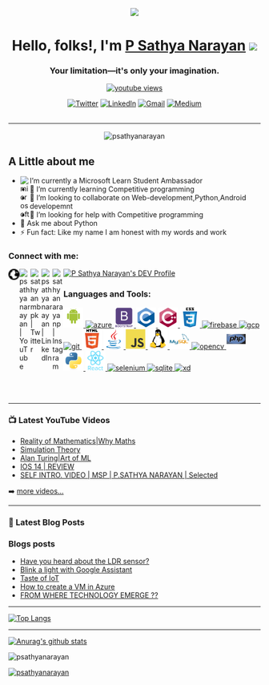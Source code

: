 <p align="center">
<a  href="#"><img  width="50%" height="auto" src="https://i.pinimg.com/originals/66/83/3e/66833e07d6fb9eb5d724e47d0c814285.gif" height="175px"/></a>
<h1 align="center">Hello, folks!, I'm <a href="#">P Sathya Narayan</a> <img src="https://raw.githubusercontent.com/MartinHeinz/MartinHeinz/master/wave.gif" width="30"> </h1></p>


  
  

<h3 align="center">Your limitation—it's only your imagination.</h3>

<p align="center">
 <a href="https://www.youtube.com/channel/UCDGTokzPyrZDkTCNfRXbxag">
 <img alt="youtube views" src="https://github-readme-youtube-stats.herokuapp.com/views/index.php?id=UCDGTokzPyrZDkTCNfRXbxag&key=AIzaSyDFqNNA4KmVn7Nbz9ocVs1A0_1f3Gb9FWM&label=Views&style=for-the-badge&color=red&labelColor=ce4630&"/>
</a>

<div align="center">
        <a href="https://twitter.com/sathyanmbpk" target="_blank"><img alt="Twitter"
                src="https://img.shields.io/badge/twitter-%231DA1F2.svg?&style=for-the-badge&logo=twitter&logoColor=white" /></a>
        <a href="http://linkedin.com/in/p-sathya-narayan" target="_blank"><img alt="LinkedIn"
                src="https://img.shields.io/badge/linkedin-%230077B5.svg?&style=for-the-badge&logo=linkedin&logoColor=white" /></a>
        <a href="mailto:sathyanmbpk@gmail.com" target="_blank"><img alt="Gmail"
                src="https://img.shields.io/badge/-Gmail-D14836?style=for-the-badge&logo=Gmail&logoColor=white" /></a>
        <a href="https://medium.com/@sathyanmbpk" target="_blank"><img alt="Medium"
                src="https://img.shields.io/badge/medium-%2312100E.svg?&style=for-the-badge&logo=medium&logoColor=white" /></a> </div>


<br>


--- 

<p align="center"><img align="center" src="https://github-readme-streak-stats.herokuapp.com/?user=psathyanarayan&" alt="psathyanarayan" /></p>

<h2>A Little about me</h3>

- [<img align="left" alt="microsoft" width="19px" src="https://image.flaticon.com/icons/png/512/732/732221.png"/>]()I’m currently a Microsoft Learn Student Ambassador 
- 🌱 I’m currently learning Competitive programming
- 👯 I’m looking to collaborate on Web-development,Python,Android developemnt
- 🤔 I’m looking for help with Competitive programming
- 💬 Ask me about Python
- ⚡ Fun fact: Like my name I am honest with my words and work
### Connect with me:

[<img align="left" alt="psathyanarayan.tech" width="22px" src="https://raw.githubusercontent.com/iconic/open-iconic/master/svg/globe.svg" />][website]
[<img align="left" alt="psathyanarayan | YouTube" width="22px" src="https://cdn.jsdelivr.net/npm/simple-icons@v3/icons/youtube.svg" />][youtube]
[<img align="left" alt="sathyanmbpk | Twitter" width="22px" src="https://cdn.jsdelivr.net/npm/simple-icons@v3/icons/twitter.svg" />][twitter]
[<img align="left" alt="psathyanarayan | LinkedIn" width="22px" src="https://cdn.jsdelivr.net/npm/simple-icons@v3/icons/linkedin.svg" />][linkedin]
[<img align="left" alt="sathyanarayanp | Instagram" width="22px" src="https://cdn.jsdelivr.net/npm/simple-icons@v3/icons/instagram.svg" />][instagram]
<a href="https://dev.to/psathyanarayan">
  <img src="https://d2fltix0v2e0sb.cloudfront.net/dev-badge.svg" alt="P Sathya Narayan's DEV Profile" height="30" width="30">
</a> 
<br />
 

<h3 align="left">Languages and Tools:</h3>
<p align="left"> <a href="https://developer.android.com" target="_blank"> <img src="https://raw.githubusercontent.com/devicons/devicon/master/icons/android/android-original-wordmark.svg" alt="android" width="40" height="40"/> </a> <a href="https://azure.microsoft.com/en-in/" target="_blank"> <img src="https://www.vectorlogo.zone/logos/microsoft_azure/microsoft_azure-icon.svg" alt="azure" width="40" height="40"/> </a> <a href="https://getbootstrap.com" target="_blank"> <img src="https://raw.githubusercontent.com/devicons/devicon/master/icons/bootstrap/bootstrap-plain-wordmark.svg" alt="bootstrap" width="40" height="40"/> </a> <a href="https://www.cprogramming.com/" target="_blank"> <img src="https://raw.githubusercontent.com/devicons/devicon/master/icons/c/c-original.svg" alt="c" width="40" height="40"/> </a> <a href="https://www.w3schools.com/cpp/" target="_blank"> <img src="https://raw.githubusercontent.com/devicons/devicon/master/icons/cplusplus/cplusplus-original.svg" alt="cplusplus" width="40" height="40"/> </a> <a href="https://www.w3schools.com/css/" target="_blank"> <img src="https://raw.githubusercontent.com/devicons/devicon/master/icons/css3/css3-original-wordmark.svg" alt="css3" width="40" height="40"/> </a> <a href="https://firebase.google.com/" target="_blank"> <img src="https://www.vectorlogo.zone/logos/firebase/firebase-icon.svg" alt="firebase" width="40" height="40"/> </a> <a href="https://cloud.google.com" target="_blank"> <img src="https://www.vectorlogo.zone/logos/google_cloud/google_cloud-icon.svg" alt="gcp" width="40" height="40"/> </a> <a href="https://git-scm.com/" target="_blank"> <img src="https://www.vectorlogo.zone/logos/git-scm/git-scm-icon.svg" alt="git" width="40" height="40"/> </a> <a href="https://www.w3.org/html/" target="_blank"> <img src="https://raw.githubusercontent.com/devicons/devicon/master/icons/html5/html5-original-wordmark.svg" alt="html5" width="40" height="40"/> </a> <a href="https://www.java.com" target="_blank"> <img src="https://raw.githubusercontent.com/devicons/devicon/master/icons/java/java-original.svg" alt="java" width="40" height="40"/> </a> <a href="https://developer.mozilla.org/en-US/docs/Web/JavaScript" target="_blank"> <img src="https://raw.githubusercontent.com/devicons/devicon/master/icons/javascript/javascript-original.svg" alt="javascript" width="40" height="40"/> </a> <a href="https://www.linux.org/" target="_blank"> <img src="https://raw.githubusercontent.com/devicons/devicon/master/icons/linux/linux-original.svg" alt="linux" width="40" height="40"/> </a> <a href="https://www.mysql.com/" target="_blank"> <img src="https://raw.githubusercontent.com/devicons/devicon/master/icons/mysql/mysql-original-wordmark.svg" alt="mysql" width="40" height="40"/> </a> <a href="https://opencv.org/" target="_blank"> <img src="https://www.vectorlogo.zone/logos/opencv/opencv-icon.svg" alt="opencv" width="40" height="40"/> </a> <a href="https://www.php.net" target="_blank"> <img src="https://raw.githubusercontent.com/devicons/devicon/master/icons/php/php-original.svg" alt="php" width="40" height="40"/> </a> <a href="https://www.python.org" target="_blank"> <img src="https://raw.githubusercontent.com/devicons/devicon/master/icons/python/python-original.svg" alt="python" width="40" height="40"/> </a> <a href="https://reactjs.org/" target="_blank"> <img src="https://raw.githubusercontent.com/devicons/devicon/master/icons/react/react-original-wordmark.svg" alt="react" width="40" height="40"/> </a> <a href="https://www.selenium.dev" target="_blank"> <img src="https://raw.githubusercontent.com/detain/svg-logos/780f25886640cef088af994181646db2f6b1a3f8/svg/selenium-logo.svg" alt="selenium" width="40" height="40"/> </a> <a href="https://www.sqlite.org/" target="_blank"> <img src="https://www.vectorlogo.zone/logos/sqlite/sqlite-icon.svg" alt="sqlite" width="40" height="40"/> </a> <a href="https://www.adobe.com/products/xd.html" target="_blank"> <img src="https://cdn.worldvectorlogo.com/logos/adobe-xd.svg" alt="xd" width="40" height="40"/> </a> </p>
<br />
<br />

---

### 📺 Latest YouTube Videos

<!-- YOUTUBE:START -->
- [Reality of Mathematics|Why Maths](https://www.youtube.com/watch?v=glybLGbm1bo)
- [Simulation Theory](https://www.youtube.com/watch?v=wlIq6GNBGTQ&t=17s)
- [Alan Turing|Art of ML](https://www.youtube.com/watch?v=f0Tk_A9TxF4)
- [IOS 14 | REVIEW](https://www.youtube.com/watch?v=JtFLnMDvYCg&t=82s)
- [SELF INTRO. VIDEO | MSP | P.SATHYA NARAYAN | Selected](https://www.youtube.com/watch?v=3hCZta1OOIQ)
<!-- YOUTUBE:END -->

➡️ [more videos...](https://www.youtube.com/channel/UCDGTokzPyrZDkTCNfRXbxag)

---


### 📕 Latest Blog Posts

### Blogs posts
<!-- BLOG-POST-LIST:START -->
- [Have you heard about the LDR sensor?](https://sathyanmbpk.medium.com/have-you-heard-about-the-ldr-sensor-33715c315394?source=rss-f12a376883a2------2)
- [Blink a light with Google Assistant](https://sathyanmbpk.medium.com/blink-a-light-with-google-assistant-2c0e485ae7c4?source=rss-f12a376883a2------2)
- [Taste of IoT](https://sathyanmbpk.medium.com/taste-of-iot-e05a74b85bf?source=rss-f12a376883a2------2)
- [How to create a VM in Azure](https://sathyanmbpk.medium.com/how-to-create-a-vm-in-azure-ad75821fc1e5?source=rss-f12a376883a2------2)
- [FROM WHERE TECHNOLOGY EMERGE ??](https://sathyanmbpk.medium.com/from-where-technology-emerge-f856d64cf81b?source=rss-f12a376883a2------2)
<!-- BLOG-POST-LIST:END -->




---
[![Top Langs](https://github-readme-stats.vercel.app/api/top-langs/?username=psathyanarayan&langs_count=10&layout=compact&hide=ASP.NET,Shaderlab&exclude_repo=unity&show_icons=true&theme=vue)](https://github.com/anuraghazra/github-readme-stats)
<br>

---
[![Anurag's github stats](https://github-readme-stats.vercel.app/api?username=psathyanarayan&show_icons=true&theme=vue)](https://github.com/psathyanarayan/github-readme-stats)

<p align="left"> <img src="https://komarev.com/ghpvc/?username=psathyanarayan&label=Profile%20views&color=0e75b6&style=flat" alt="psathyanarayan" /> </p>

<p align="left"> <a href="https://github.com/ryo-ma/github-profile-trophy"><img src="https://github-profile-trophy.vercel.app/?username=psathyanarayan" alt="psathyanarayan" /></a> </p>


[website]: https://psathyanarayan.tech/index.html
[twitter]: https://twitter.com/sathyanmbpk
[youtube]: https://www.youtube.com/channel/UCDGTokzPyrZDkTCNfRXbxag
[instagram]: https://www.instagram.com/sathyanarayanp/
[linkedin]: https://www.linkedin.com/in/p-sathya-narayan/
